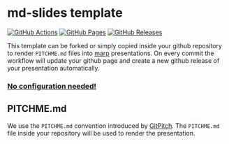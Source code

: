 # md-slides template

[![GitHub Actions][gh_actions_badge]][gh_actions] [![GitHub Pages][gh_pages_badge]][gh_pages] [![GitHub Releases][gh_releases_badge]][gh_releases]

This template can be forked or simply copied inside your github repository to render `PITCHME.md` files into [marp](https://marp.app) presentations. On every commit the workflow will update your github page and create a new github release of your presentation automatically.

### [No configuration needed!](/.github/workflows/md-slides.yml)

## PITCHME.md
We use the `PITCHME.md` convention introduced by [GitPitch](https://gitpitch.com/docs/getting-started/pitchme/). The `PITCHME.md` file inside your repository will be used to render the presentation.

[gh_actions]: https://github.com/ivoputzer/md-slides-template/actions
[gh_actions_badge]: https://img.shields.io/github/workflow/status/ivoputzer/md-slides-template/markdown%20slides/master?style=for-the-badge&logo=github

[gh_pages]: https://github.com/ivoputzer/md-slides-template/deployments
[gh_pages_badge]: https://img.shields.io/static/v1?style=for-the-badge&label=page&message=online&color=success&logo=github

[gh_releases]: https://github.com/ivoputzer/md-slides-template/releases
[gh_releases_badge]: https://img.shields.io/github/v/release/ivoputzer/md-slides-template?style=for-the-badge&logo=github
